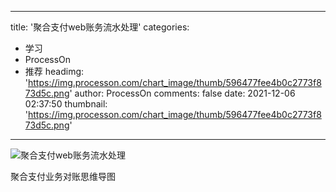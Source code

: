 
---
title: '聚合支付web账务流水处理'
categories: 
 - 学习
 - ProcessOn
 - 推荐
headimg: 'https://img.processon.com/chart_image/thumb/596477fee4b0c2773f873d5c.png'
author: ProcessOn
comments: false
date: 2021-12-06 02:37:50
thumbnail: 'https://img.processon.com/chart_image/thumb/596477fee4b0c2773f873d5c.png'
---

<div>   
<img class="thumb" alt="聚合支付web账务流水处理" src="https://img.processon.com/chart_image/thumb/596477fee4b0c2773f873d5c.png" referrerpolicy="no-referrer">
<p>聚合支付业务对账思维导图</p>  
</div>
            